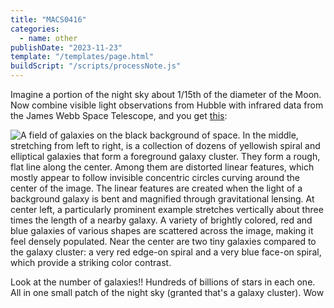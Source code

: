 ```yaml
---
title: "MACS0416"
categories:
  - name: other
publishDate: "2023-11-23"
template: "/templates/page.html"
buildScript: "/scripts/processNote.js"
---
```


Imagine a portion of the night sky about 1/15th of the diameter of the Moon. Now combine visible light observations from Hubble with infrared data from the James Webb Space Telescope, and you get [this](https://webbtelescope.org/contents/media/images/2023/146/01HDHATAQXM532HCNQN6BQ79BC):

![A field of galaxies on the black background of space. In the middle, stretching from left to right, is a collection of dozens of yellowish spiral and elliptical galaxies that form a foreground galaxy cluster. They form a rough, flat line along the center. Among them are distorted linear features, which mostly appear to follow invisible concentric circles curving around the center of the image. The linear features are created when the light of a background galaxy is bent and magnified through gravitational lensing. At center left, a particularly prominent example stretches vertically about three times the length of a nearby galaxy. A variety of brightly colored, red and blue galaxies of various shapes are scattered across the image, making it feel densely populated. Near the center are two tiny galaxies compared to the galaxy cluster: a very red edge-on spiral and a very blue face-on spiral, which provide a striking color contrast.](/static/images/20231123-MACS0416.jpg)

Look at the number of galaxies!! Hundreds of billions of stars in each one. All in one small patch of the night sky (granted that's a galaxy cluster). Wow
